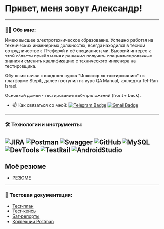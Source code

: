 # Привет, меня зовут Александр!

---

### 👨‍💻 Обо мне:

Имею высшее электротехническое образование. Успешно работая на технических инженерных должностях, всегда находился в тесном сотрудничестве с IT-сферой и её специалистами.
Высокий интерес к этой области привёл меня к решению получить специализированные знания и сменить квалификацию с технического инженера на тестировщика.

Обучение начал с вводного курса "Инженер по тестированию" на платформе Stepik, далее поступил на курс QA Manual, колледжа Tel-Ran Israel.

Основной домен - тестирование веб-приложений (front + back).



- 📫 Как связаться со мной: [![Telegram Badge](https://img.shields.io/badge/-@endenrossi-blue?style=flat&logo=telegram&)](https://t.me/endenrossi)
  [![Gmail Badge](https://img.shields.io/badge/-Gmail-red?style=flat&logo=Gmail&logoColor=white)](mailto:vodkin.au@gmail.com)


---
### 🛠 Технологии и инструменты:
 ![JIRA](https://img.shields.io/badge/-Jira-333?style=for-the-badge&logo=jira&logoColor=blue)
![Postman](https://img.shields.io/badge/-Postman-333?style=for-the-badge&logo=postman)
![Swagger](https://img.shields.io/badge/-Swagger-333?style=for-the-badge&logo=Swagger)
![GitHub](https://img.shields.io/badge/-GitHub-333?style=for-the-badge&logo=GitHub)
![MySQL](https://img.shields.io/badge/-MYSQL-333?style=for-the-badge&logo=MYSQL)
![DevTools](https://img.shields.io/badge/-DEVTOOLS-333?style=for-the-badge&logo=googlechrome)
![TestRail](https://img.shields.io/badge/-TESTRAIL-333?style=for-the-badge&logo=testrail)
![AndroidStudio](https://img.shields.io/badge/-ANDROIDSTUDIO-333?style=for-the-badge&logo=androidstudio)
---

## Моё резюме

- [РЕЗЮМЕ](https://www.youtube.com/watch?v=o7Q8oIfj5JA)


---

### 📁 Тестовая документация:
- [Тест-план](https://www.youtube.com/watch?v=o7Q8oIfj5JA)
- [Тест-кейсы](https://www.youtube.com/watch?v=BrDs-sO-M7o)
- [Баг-репорты](https://www.youtube.com/watch?v=a96wgJYJzyE)
- [Коллекции Postman](https://www.youtube.com/watch?v=grVtLqvcT3Q)
